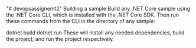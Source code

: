 "# devopsassignemt2" 
Building a sample
Build any .NET Core sample using the .NET Core CLI, which is installed with the .NET Core SDK. Then run these commands from the CLI in the directory of any sample:

dotnet build
dotnet run
These will install any needed dependencies, build the project, and run the project respectively.
